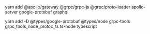 yarn add @apollo/gateway @grpc/grpc-js @grpc/proto-loader apollo-server google-protobuf graphql

yarn add -D @types/google-protobuf @types/node grpc-tools grpc_tools_node_protoc_ts ts-node typescript